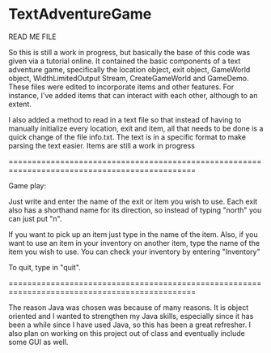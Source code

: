 TextAdventureGame
=================

READ ME FILE

So this is still a work in progress, but basically the base of this code was given via 
a tutorial online. It contained the basic components of a text adventure game, 
specifically the location object, exit object, GameWorld object, WidthLimitedOutput Stream,
CreateGameWorld and GameDemo. These files were edited to incorporate items and other features.
For instance, I've added items that can interact with each other, although to an extent.

I also added a method to read in a text file so that instead of having to 
manually initialize every location, exit and item, all that needs to be done is a
quick change of the file info.txt. The text is in a specific format to make parsing the
text easier. Items are still a work in progress

==============================================================================================

Game play:

Just write and enter the name of the exit or item you wish to use.
Each exit also has a shorthand name for its direction, so instead of 
typing "north" you can just put "n".

If you want to pick up an item just type in the name of the item. Also, if you want to
use an item in your inventory on another item, type the name of the item you wish to use.
You can check your inventory by entering "Inventory"

To quit, type in "quit".

==============================================================================================

The reason Java was chosen was because of many reasons. It is object oriented and I wanted to
strengthen my Java skills, especially since it has been a while since I have used Java,
so this has been a great refresher. I also plan on working on this project out of class and 
eventually include some GUI as well.
